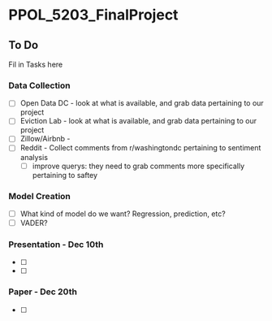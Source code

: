 # PPOL_5203_FinalProject

## To Do 
Fil in Tasks here

### Data Collection
- [ ] Open Data DC - look at what is available, and grab data pertaining to our project
- [ ] Eviction Lab - look at what is available, and grab data pertaining to our project
- [ ] Zillow/Airbnb - 
- [ ] Reddit - Collect comments from r/washingtondc pertaining to sentiment analysis
    - [ ] improve querys: they need to grab comments more specifically pertaining to saftey 
### Model Creation
- [ ] What kind of model do we want? Regression, prediction, etc?
- [ ] VADER?
### Presentation - Dec 10th
- [ ] 
- [ ] 
### Paper - Dec 20th
- [ ] 